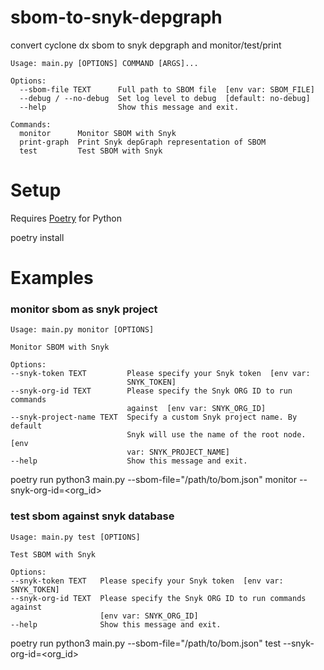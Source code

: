 # sbom-to-snyk-depgraph
convert cyclone dx sbom to snyk depgraph and monitor/test/print

```
Usage: main.py [OPTIONS] COMMAND [ARGS]...

Options:
  --sbom-file TEXT      Full path to SBOM file  [env var: SBOM_FILE]
  --debug / --no-debug  Set log level to debug  [default: no-debug]
  --help                Show this message and exit.

Commands:
  monitor      Monitor SBOM with Snyk
  print-graph  Print Snyk depGraph representation of SBOM
  test         Test SBOM with Snyk
  ```

  # Setup

  Requires [Poetry](https://python-poetry.org/) for Python

  poetry install

  
  # Examples

  ### monitor sbom as snyk project
  ```
  Usage: main.py monitor [OPTIONS]

  Monitor SBOM with Snyk

Options:
  --snyk-token TEXT         Please specify your Snyk token  [env var:
                            SNYK_TOKEN]
  --snyk-org-id TEXT        Please specify the Snyk ORG ID to run commands
                            against  [env var: SNYK_ORG_ID]
  --snyk-project-name TEXT  Specify a custom Snyk project name. By default
                            Snyk will use the name of the root node.  [env
                            var: SNYK_PROJECT_NAME]
  --help                    Show this message and exit.
  ```

  poetry run python3 main.py --sbom-file="/path/to/bom.json" monitor --snyk-org-id=<org_id>

  ### test sbom against snyk database
  ```
  Usage: main.py test [OPTIONS]

  Test SBOM with Snyk

Options:
  --snyk-token TEXT   Please specify your Snyk token  [env var: SNYK_TOKEN]
  --snyk-org-id TEXT  Please specify the Snyk ORG ID to run commands against
                      [env var: SNYK_ORG_ID]
  --help              Show this message and exit.
  ```
  
  poetry run python3 main.py --sbom-file="/path/to/bom.json" test --snyk-org-id=<org_id>


